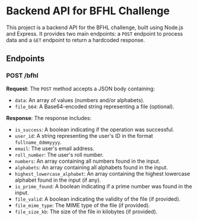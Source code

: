 # Backend API for BFHL Challenge

This project is a backend API for the BFHL challenge, built using Node.js and Express. It provides two main endpoints: a `POST` endpoint to process data and a `GET` endpoint to return a hardcoded response.

## Endpoints

### POST /bfhl

**Request**:
The `POST` method accepts a JSON body containing:
- `data`: An array of values (numbers and/or alphabets).
- `file_b64`: A Base64-encoded string representing a file (optional).

**Response**:
The response includes:
- `is_success`: A boolean indicating if the operation was successful.
- `user_id`: A string representing the user's ID in the format `fullname_ddmmyyyy`.
- `email`: The user's email address.
- `roll_number`: The user's roll number.
- `numbers`: An array containing all numbers found in the input.
- `alphabets`: An array containing all alphabets found in the input.
- `highest_lowercase_alphabet`: An array containing the highest lowercase alphabet found in the input (if any).
- `is_prime_found`: A boolean indicating if a prime number was found in the input.
- `file_valid`: A boolean indicating the validity of the file (if provided).
- `file_mime_type`: The MIME type of the file (if provided).
- `file_size_kb`: The size of the file in kilobytes (if provided).


